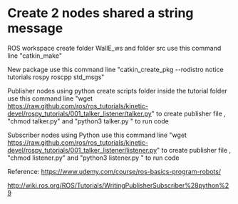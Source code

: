 # Create 2 nodes shared a string message

 ROS workspace 
 create folder WallE_ws and folder src
use this command line "catkin_make" 

New package
use this command line "catkin_create_pkg --rodistro notice tutorials rospy roscpp std_msgs"

Publisher nodes using python 
create scripts folder inside the tutorial folder
use this command line "wget https://raw.github.com/ros/ros_tutorials/kinetic-devel/rospy_tutorials/001_talker_listener/talker.py" to create publisher file
, "chmod talker.py" and "python3 talker.py " to run code

Subscriber nodes using Python 
use this command line "wget https://raw.github.com/ros/ros_tutorials/kinetic-devel/rospy_tutorials/001_talker_listener/listener.py" to create publisher file
, "chmod listener.py" and "python3 listener.py " to run code


Reference:
https://www.udemy.com/course/ros-basics-program-robots/

http://wiki.ros.org/ROS/Tutorials/WritingPublisherSubscriber%28python%29
